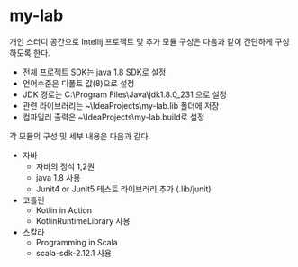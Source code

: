 # my-lab
개인 스터디 공간으로 Intellij 프로젝트 및 추가 모듈 구성은 다음과 같이 간단하게 구성하도록 한다.
- 전체 프로젝트 SDK는 java 1.8 SDK로 설정
- 언어수준은 디폴트 값(8)으로 설정
- JDK 경로는 C:\Program Files\Java\jdk1.8.0_231 으로 설정
- 관련 라이브러리는 ~\IdeaProjects\my-lab\.lib 폴더에 저장
- 컴파일러 출력은 ~\IdeaProjects\my-lab\.build로 설정


각 모듈의 구성 및 세부 내용은 다음과 같다.
* 자바
  * 자바의 정석 1,2권
  * java 1.8 사용
  * Junit4 or Junit5 테스트 라이브러리 추가 (.lib/junit)
* 코틀린
  * Kotlin in Action
  * KotlinRuntimeLibrary 사용
* 스칼라
  * Programming in Scala 
  * scala-sdk-2.12.1 사용
